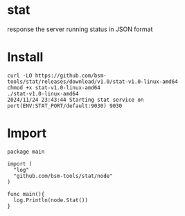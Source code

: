 # stat
response the server running status in JSON format

# Install  
```
curl -LO https://github.com/bsm-tools/stat/releases/download/v1.0/stat-v1.0-linux-amd64  
chmod +x stat-v1.0-linux-amd64  
./stat-v1.0-linux-amd64  
2024/11/24 23:43:44 Starting stat service on port(ENV:STAT_PORT/default:9030) 9030
```

# Import  
```
package main

import (
  "log"
  "github.com/bsm-tools/stat/node"
)

func main(){
  log.Println(node.Stat())
}

```
